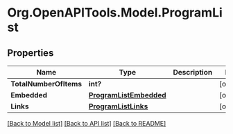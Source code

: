 # Org.OpenAPITools.Model.ProgramList
## Properties

Name | Type | Description | Notes
------------ | ------------- | ------------- | -------------
**TotalNumberOfItems** | **int?** |  | [optional] 
**Embedded** | [**ProgramListEmbedded**](ProgramListEmbedded.md) |  | [optional] 
**Links** | [**ProgramListLinks**](ProgramListLinks.md) |  | [optional] 

[[Back to Model list]](../README.md#documentation-for-models) [[Back to API list]](../README.md#documentation-for-api-endpoints) [[Back to README]](../README.md)

